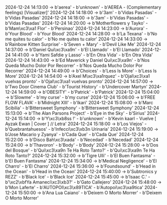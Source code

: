 2024-12-24 14:13:00 -> b'aerea' - b'unknown' - b'AEREA - (Complementary feelings) [Visualizer]'
2024-12-24 14:18:00 -> b'3am' - b'Vidas Pasadas' - b'Vidas Pasadas'
2024-12-24 14:18:00 -> b'3am' - b'Vidas Pasadas' - b'Vidas Pasadas'
2024-12-24 14:20:00 -> b'Motherflowers y Tayko' - b'Mam\xc3\xa1 Flor' - b'Persinao'
2024-12-24 14:23:00 -> b'Aurora' - b'Your Blood' - b'Your Blood'
2024-12-24 14:28:00 -> b'La Texana' - b'No me quites tu calor' - b'No me quites tu calor'
2024-12-24 14:33:00 -> b'Rainbow Kitten Surprise' - b'Seven + Mary' - b'Devil Like Me'
2024-12-24 14:37:00 -> b'Daniel Qui\xc3\xa9n' - b'El Llamado' - b'El Llamado'
2024-12-24 14:41:00 -> b'Yami Safdie y Lasso' - b'En Otra Vida' - b'En Otra Vida'
2024-12-24 14:43:00 -> b'Ed Maverick y Daniel Qui\xc3\xa9n' - b'Nos Queda Mucho Dolor Por Recorrer' - b'Nos Queda Mucho Dolor Por Recorrer'
2024-12-24 14:49:00 -> b'Choices' - b'Less Is More' - b'Less Is More'
2024-12-24 14:54:00 -> b'Axel M\xc3\xa1rquez' - b'Ojal\xc3\xa1 vuelvas pronto' - b'Ojal\xc3\xa1 vuelvas pronto'
2024-12-24 14:57:00 -> b'Two Door Cinema Club' - b'Tourist History' - b'Undercover Martyn'
2024-12-24 14:59:00 -> b'OBESITY' - b'Patrick' - b'Patrick'
2024-12-24 15:04:00 -> b'Slowme' - b'my curse' - b'my curse'
2024-12-24 15:06:00 -> b'FREE FLOW FLAVA' - b'Midnight XIII' - b'Ikari'
2024-12-24 15:08:00 -> b'Marc Scibilia' - b'Bittersweet Symphony' - b'Bittersweet Symphony'
2024-12-24 15:13:00 -> b'The Alan Parsons Project' - b'Eye in the Sky' - b'Sirius'
2024-12-24 15:14:00 -> b'Y\xc3\xb8ss !' - b'unknown' - b'Kevin kaarl - Vuelve [ Ayzak Ewan | Cover ] // Letra'
2024-12-24 15:18:00 -> b'Los Viejos' - b'Quebrantahuesos' - b'Infecci\xc3\xb3n Urinaria'
2024-12-24 15:19:00 -> b'Jose Macario y Zyanya' - b'Cada Que' - b'Cada Que'
2024-12-24 15:22:00 -> b'Disco Bah\xc3\xada' - b'Necedad' - b'Necedad'
2024-12-24 15:24:00 -> b'Thavoron' - b'Body' - b'Body'
2024-12-24 15:28:00 -> b'Dos del Bosque' - b'Qui\xc3\xa9n Te Ha Roto Tanto?' - b'Qui\xc3\xa9n Te Ha Roto Tanto?'
2024-12-24 15:32:00 -> b'Tigre Ulli' - b'El Buen Fantasma' - b'El Buen Fantasma'
2024-12-24 15:34:00 -> b'Medical Negligence' - b'El Charro' - b'El Charro'
2024-12-24 15:36:00 -> b'Foundsound' - b'Head in the Ocean' - b'Head in the Ocean'
2024-12-24 15:40:00 -> b'Subtronics y REZZ' - b'Black Ice' - b'Black Ice'
2024-12-24 15:45:00 -> b'Isaac C.' - b'\xc2\xbfYa Amaneci\xc3\xb3?' - b'Gato Callejero'
2024-12-24 15:48:00 -> b'Mon Laferte' - b'AUTOPOI\xc3\x89TICA' - b'Autopoi\xc3\xa9tica'
2024-12-24 15:50:00 -> b'Ana Lua Caiano' - b'Deixem O Morto Morrer' - b'Deixem O Morto Morrer'
